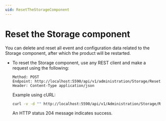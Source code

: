 ```yaml
---
uid: ResetTheStorageComponent
---
```


# Reset the Storage component

You can delete and reset all event and configuration data related to the Storage component, after which the product will be restarted.

- To reset the Storage component, use any REST client and make a request using the following:

    ```http
    Method: POST
    Endpoint: http://localhost:5590/api/v1/administration/Storage/Reset
    Header: Content-Type application/json
    ```

    Example using cURL:

    ```bash
    curl -v -d "" http://localhost:5590/api/v1/Administration/Storage/Reset
    ```

    An HTTP status 204 message indicates success.
